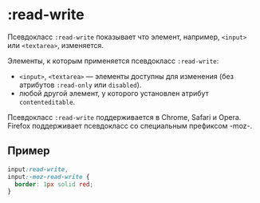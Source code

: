 # :read-write

Псевдокласс `:read-write` показывает что элемент, например, `<input>` или `<textarea>`, изменяется.

Элементы, к которым применяется псевдокласс `:read-write`:

- `<input>`, `<textarea>` — элементы доступны для изменения (без атрибутов `:read-only` или `disabled`).
- любой другой элемент, у которого установлен атрибут `contenteditable`.

Псевдокласс `:read-write` поддерживается в Chrome, Safari и Opera. Firefox поддерживает псевдокласс со специальным префиксом -moz-.

## Пример

```css
input:read-write,
input:-moz-read-write {
  border: 1px solid red;
}
```
